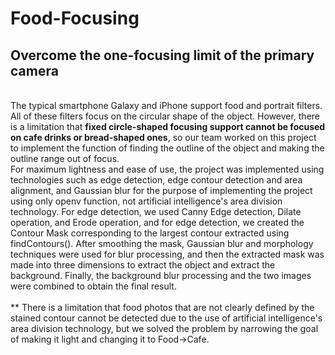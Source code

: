 # Food-Focusing
## <strong>Overcome the one-focusing limit of the primary camera</strong>
<br>
The typical smartphone Galaxy and iPhone support food and portrait filters. All of these filters focus on the circular shape of the object. However, there is a limitation that <strong>fixed circle-shaped focusing support cannot be focused on cafe drinks or bread-shaped ones</strong>, so our team worked on this project to implement the function of finding the outline of the object and making the outline range out of focus.
</br>
For maximum lightness and ease of use, the project was implemented using technologies such as edge detection, edge contour detection and area alignment, and Gaussian blur for the purpose of implementing the project using only openv function, not artificial intelligence's area division technology. For edge detection, we used Canny Edge detection, Dilate operation, and Erode operation, and for edge detection, we created the Contour Mask corresponding to the largest contour extracted using findContours(). After smoothing the mask, Gaussian blur and morphology techniques were used for blur processing, and then the extracted mask was made into three dimensions to extract the object and extract the background. Finally, the background blur processing and the two images were combined to obtain the final result.
</br>
</br>
** There is a limitation that food photos that are not clearly defined by the stained contour cannot be detected due to the use of artificial intelligence's area division technology, but we solved the problem by narrowing the goal of making it light and changing it to Food→Cafe.
